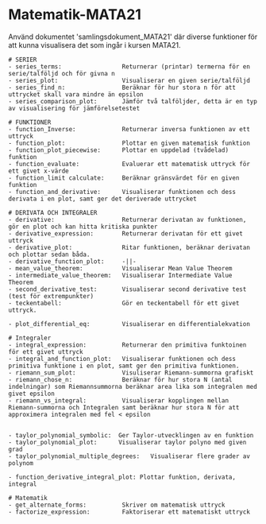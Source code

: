 # Matematik-MATA21

Använd dokumentet 'samlingsdokument_MATA21' där diverse funktioner för att kunna visualisera det som ingår i kursen MATA21.


    # SERIER
    - series_terms:                 Returnerar (printar) termerna för en serie/talföljd och för givna n
    - series_plot:                  Visualiserar en given serie/talföljd
    - series_find_n:                Beräknar för hur stora n för att uttrycket skall vara mindre än epsilon
    - series_comparison_plot:       Jämför två talföljder, detta är en typ av visualisering för jämförelsetestet
    
    # FUNKTIONER
    - function_Inverse:             Returnerar inversa funktionen av ett uttryck
    - function_plot:                Plottar en given matematisk funktion
    - function_plot_piecewise:      Plottar en uppdelad (tvådelad) funktion 
    - function_evaluate:            Evaluerar ett matematisk uttryck för ett givet x-värde
    - function_limit calculate:     Beräknar gränsvärdet för en given funktion
    - function_and_derivative:      Visualiserar funktionen och dess derivata i en plot, samt ger det deriverade uttrycket
    
    # DERIVATA OCH INTEGRALER
    - derivative:                   Returnerar derivatan av funktionen, gör en plot och kan hitta kritiska punkter
    - derivative_expression:        Returnerar derivatan för ett givet uttryck
    - derivative_plot:              Ritar funktionen, beräknar derivatan och plottar sedan båda.
    - derivative_function_plot:     -||-
    - mean_value_theorem:           Visualiserar Mean Value Theorem
    - intermediate_value_theorem:   Visualiserar Intermediate Value Theorem 
    - second_derivative_test:       Visualiserar second derivative test (test för extrempunkter)
    - teckentabell:                 Gör en teckentabell för ett givet uttryck.
    
    - plot_differential_eq:         Visualiserar en differentialekvation

    # Integraler
    - integral_expression:          Returnerar den primitiva funktoinen för ett givet uttryck
    - integral_and_function_plot:   Visualiserar funktionen och dess primitiva funktione i en plot, samt ger den primitiva funktionen.
    - riemann_sum_plot:             Visuliserar Riemann-summorna grafiskt
    - riemann_chose_n:              Beräknar för hur stora N (antal indelningar) som Riemannsummorna beräknar area lika som integralen med givet epsilon    
    - riemann_vs_integral:          Visualiserar kopplingen mellan Riemann-summorna och Integralen samt beräknar hur stora N för att approximera integralen med fel < epsilon
    
    
    - taylor_polynomial_symbolic:  Ger Taylor-utvecklingen av en funktion
    - taylor_polynomial_plot:      Visualiserar taylor polyno med given grad
    - taylor_polynomial_multiple_degrees:   Visualiserar flere grader av polynom
    
    - function_derivative_integral_plot: Plottar funktion, derivata, integral
    
    # Matematik
    - get_alternate_forms:          Skriver om matematisk uttryck
    - factorize_expression:         Faktoriserar ett matematiskt uttryck
